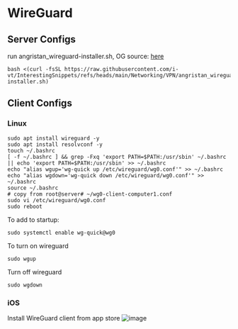 # WireGuard

## Server Configs

run angristan_wireguard-installer.sh, OG source: [here](https://github.com/angristan/wireguard-install/blob/master/wireguard-install.sh)

```
bash <(curl -fsSL https://raw.githubusercontent.com/i-vt/InterestingSnippets/refs/heads/main/Networking/VPN/angristan_wireguard-installer.sh)
```


## Client Configs

### Linux
```
sudo apt install wireguard -y
sudo apt install resolvconf -y
touch ~/.bashrc
[ -f ~/.bashrc ] && grep -Fxq 'export PATH=$PATH:/usr/sbin' ~/.bashrc || echo 'export PATH=$PATH:/usr/sbin' >> ~/.bashrc
echo "alias wgup='wg-quick up /etc/wireguard/wg0.conf'" >> ~/.bashrc
echo "alias wgdown='wg-quick down /etc/wireguard/wg0.conf'" >> ~/.bashrc
source ~/.bashrc
# copy from root@server# ~/wg0-client-computer1.conf
sudo vi /etc/wireguard/wg0.conf
sudo reboot
```


To add to startup: 
```
sudo systemctl enable wg-quick@wg0
```
To turn on wireguard
```
sudo wgup
```
Turn off wireguard
```
sudo wgdown
```
### iOS

Install WireGuard client from app store
![image](https://github.com/user-attachments/assets/18330c08-2ddf-4ecd-8d66-0f5ccb5da32d)


